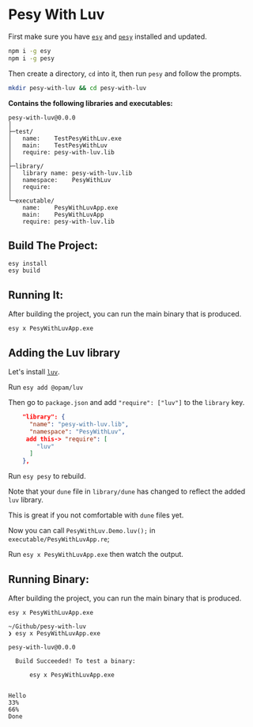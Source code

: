 # Pesy With Luv

First make sure you have [`esy`](https:/esy.sh) and [`pesy`](https://github.com/esy/pesy) installed and updated.

```sh
npm i -g esy
npm i -g pesy
```

Then create a directory, `cd` into it, then run `pesy` and follow the prompts.

```sh
mkdir pesy-with-luv && cd pesy-with-luv
```


**Contains the following libraries and executables:**

```
pesy-with-luv@0.0.0
│
├─test/
│   name:    TestPesyWithLuv.exe
│   main:    TestPesyWithLuv
│   require: pesy-with-luv.lib
│
├─library/
│   library name: pesy-with-luv.lib
│   namespace:    PesyWithLuv
│   require:
│
└─executable/
    name:    PesyWithLuvApp.exe
    main:    PesyWithLuvApp
    require: pesy-with-luv.lib
```

## Build The Project:

```
esy install
esy build
```

## Running It:

After building the project, you can run the main binary that is produced.

```
esy x PesyWithLuvApp.exe
```

## Adding the Luv library

Let's install [`luv`](https://github.com/aantron/luv).

Run `esy add @opam/luv`

Then go to `package.json` and add `"require": ["luv"]` to the `library` key.

```json
    "library": {
      "name": "pesy-with-luv.lib",
      "namespace": "PesyWithLuv",
     add this-> "require": [
        "luv"
      ]
    },
```

Run `esy pesy` to rebuild. 

Note that your `dune` file in `library/dune` has changed to reflect the added `luv` library.

This is great if you not comfortable with `dune` files yet.

Now you can call `PesyWithLuv.Demo.luv();` in `executable/PesyWithLuvApp.re`;

Run `esy x PesyWithLuvApp.exe` then watch the output.

## Running Binary:

After building the project, you can run the main binary that is produced.

```
esy x PesyWithLuvApp.exe
```


```
~/Github/pesy-with-luv
❯ esy x PesyWithLuvApp.exe

pesy-with-luv@0.0.0

  Build Succeeded! To test a binary:

      esy x PesyWithLuvApp.exe


Hello
33%
66%
Done
```
